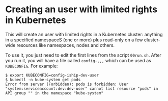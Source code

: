# Creating an user with limited rights in Kubernetes

This will create an user with limited rights in a Kubernetes cluster: anything in a specified namespaceS (one or more) plus read-only on a few cluster-wide resources like namespaces, nodes and others.

To use it, you just need to edit the first lines from the script `00run.sh`. After you run it, you will have a file called `config-,,,` which can be used as `KUBECONFIG`. For example:

```
$ export KUBECONFIG=config-iship-dev-user 
$ kubectl -n kube-system get pods
Error from server (Forbidden): pods is forbidden: User "system:serviceaccount:dev:dev-user" cannot list resource "pods" in API group "" in the namespace "kube-system"
```

